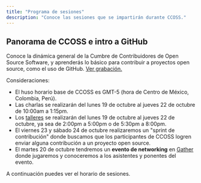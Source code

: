 ```yaml
---
title: "Programa de sesiones"
description: "Conoce las sesiones que se impartirán durante CCOSS."
---
```


## Panorama de CCOSS e intro a GitHub

Conoce la dinámica general de la Cumbre de Contribuidores de Open Source Software,  y aprenderás lo básico para contribuir a proyectos open source, como el uso de GitHub. [Ver grabación.](https://www.youtube.com/watch?v=NPc2UPyiAj8)

Consideraciones:
 * El huso horario base de CCOSS es GMT-5 (hora de Centro de México, Colombia, Perú).
 * Las charlas se realizarán del lunes 19 de octubre al jueves 22 de octubre de 10:00am a 1:15pm.
 * Los [talleres](/workshops) se realizarán del lunes 19 de octubre al jueves 22 de octubre, ya sea de 2:00pm a 5:00pm o de 5:30pm a 8:00pm.
 * El viernes 23 y sábado 24 de octubre realizaremos un "sprint de contribución" donde buscamos que los participantes de CCOSS logren enviar alguna contribución a un proyecto open source.
* El martes 20 de octubre tendremos un **evento de networking** en [Gather](https://gather.town) donde jugaremos y conoceremos a los asistentes y ponentes del evento.

A continuación puedes ver el horario de sesiones.